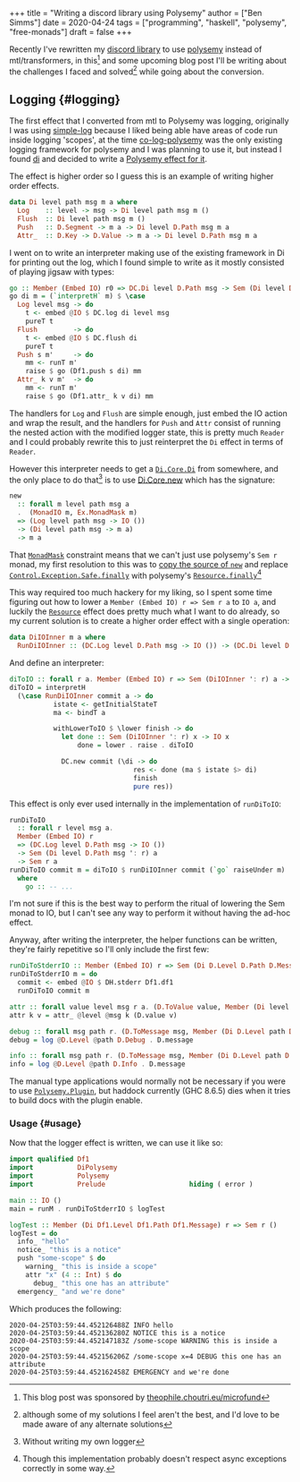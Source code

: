 +++
title = "Writing a discord library using Polysemy"
author = ["Ben Simms"]
date = 2020-04-24
tags = ["programming", "haskell", "polysemy", "free-monads"]
draft = false
+++

Recently I've rewritten my [discord library](https://github.com/nitros12/calamity) to use [polysemy](https://github.com/isovector/polysemy) instead of
mtl/transformers, in this[^fn:1] and some upcoming blog post I'll be writing about the
challenges I faced and solved[^fn:2] while going about the conversion.


## Logging {#logging}

The first effect that I converted from mtl to Polysemy was logging, originally I
was using [simple-log](https://hackage.haskell.org/package/simple-log) because I liked being able have areas of code run inside
logging 'scopes', at the time [co-log-polysemy](https://hackage.haskell.org/package/co-log-polysemy) was the only existing logging
framework for polysemy and I was planning to use it, but instead I found [di](https://hackage.haskell.org/package/di) and
decided to write a [Polysemy effect for it](https://github.com/nitros12/di-polysemy).

The effect is higher order so I guess this is an example of writing higher order effects.

```haskell
data Di level path msg m a where
  Log    :: level -> msg -> Di level path msg m ()
  Flush  :: Di level path msg m ()
  Push   :: D.Segment -> m a -> Di level D.Path msg m a
  Attr_  :: D.Key -> D.Value -> m a -> Di level D.Path msg m a
```

I went on to write an interpreter making use of the existing framework in Di for
printing out the log, which I found simple to write as it mostly consisted of
playing jigsaw with types:

```haskell
go :: Member (Embed IO) r0 => DC.Di level D.Path msg -> Sem (Di level D.Path msg ': r0) a0 -> Sem r0 a0
go di m = (`interpretH` m) $ \case
  Log level msg -> do
    t <- embed @IO $ DC.log di level msg
    pureT t
  Flush         -> do
    t <- embed @IO $ DC.flush di
    pureT t
  Push s m'     -> do
    mm <- runT m'
    raise $ go (Df1.push s di) mm
  Attr_ k v m'  -> do
    mm <- runT m'
    raise $ go (Df1.attr_ k v di) mm
```

The handlers for `Log` and `Flush` are simple enough, just embed the IO action
and wrap the result, and the handlers for `Push` and `Attr` consist of running
the nested action with the modified logger state, this is pretty much `Reader`
and I could probably rewrite this to just reinterpret the `Di` effect in terms
of `Reader`.

However this interpreter needs to get a [`Di.Core.Di`](https://hackage.haskell.org/package/di-core-1.0.4/docs/Di-Core.html#t:Di) from somewhere, and the
only place to do that[^fn:3] is to use [Di.Core.new](https://hackage.haskell.org/package/di-core-1.0.4/docs/Di-Core.html#v:new) which has the signature:

```haskell
new
  :: forall m level path msg a
  .  (MonadIO m, Ex.MonadMask m)
  => (Log level path msg -> IO ())
  -> (Di level path msg -> m a)
  -> m a
```

That [`MonadMask`](https://hackage.haskell.org/package/exceptions-0.10.0/docs/Control-Monad-Catch.html#t:MonadMask) constraint means that we can't just use polysemy's `Sem r`
monad, my first resolution to this was to [copy the source of `new`](https://github.com/nitros12/di-polysemy/blob/863cc0072d846b1d96eca6467bc836bd098f7bb7/src/DiPolysemy.hs#L68-L124) and replace
[`Control.Exception.Safe.finally`](http://hackage.haskell.org/package/safe-exceptions-0.1.7.0/docs/Control-Exception-Safe.html#v:finally) with polysemy's [`Resource.finally`](https://hackage.haskell.org/package/polysemy-1.3.0.0/docs/Polysemy-Resource.html#v:finally)[^fn:4]

This way required too much hackery for my liking, so I spent some time
figuring out how to lower a `Member (Embed IO) r => Sem r a` to `IO a`, and
luckily the [`Resource`](https://hackage.haskell.org/package/polysemy-1.3.0.0/docs/src/Polysemy.Resource.html#resourceToIO) effect does pretty much what I want to do already, so my
current solution is to create a higher order effect with a single operation:

```haskell
data DiIOInner m a where
  RunDiIOInner :: (DC.Log level D.Path msg -> IO ()) -> (DC.Di level D.Path msg -> m a) -> DiIOInner m a
```

And define an interpreter:

```haskell
diToIO :: forall r a. Member (Embed IO) r => Sem (DiIOInner ': r) a -> Sem r a
diToIO = interpretH
  (\case RunDiIOInner commit a -> do
           istate <- getInitialStateT
           ma <- bindT a

           withLowerToIO $ \lower finish -> do
             let done :: Sem (DiIOInner ': r) x -> IO x
                 done = lower . raise . diToIO

             DC.new commit (\di -> do
                               res <- done (ma $ istate $> di)
                               finish
                               pure res))
```

This effect is only ever used internally in the implementation of `runDiToIO`:

```haskell
runDiToIO
  :: forall r level msg a.
  Member (Embed IO) r
  => (DC.Log level D.Path msg -> IO ())
  -> Sem (Di level D.Path msg ': r) a
  -> Sem r a
runDiToIO commit m = diToIO $ runDiIOInner commit (`go` raiseUnder m)
  where
    go :: -- ...
```

I'm not sure if this is the best way to perform the ritual of lowering the Sem
monad to IO, but I can't see any way to perform it without having the ad-hoc
effect.

Anyway, after writing the interpreter, the helper functions can be written,
they're fairly repetitive so I'll only include the first few:

```haskell
runDiToStderrIO :: Member (Embed IO) r => Sem (Di D.Level D.Path D.Message ': r) a -> Sem r a
runDiToStderrIO m = do
  commit <- embed @IO $ DH.stderr Df1.df1
  runDiToIO commit m

attr :: forall value level msg r a. (D.ToValue value, Member (Di level D.Path msg) r) => D.Key -> value -> Sem r a -> Sem r a
attr k v = attr_ @level @msg k (D.value v)

debug :: forall msg path r. (D.ToMessage msg, Member (Di D.Level path D.Message) r) => msg -> Sem r ()
debug = log @D.Level @path D.Debug . D.message

info :: forall msg path r. (D.ToMessage msg, Member (Di D.Level path D.Message) r) => msg -> Sem r ()
info = log @D.Level @path D.Info . D.message
```

The manual type applications would normally not be necessary if you were to use
[`Polysemy.Plugin`](https://hackage.haskell.org/package/polysemy-plugin), but haddock currently (GHC 8.6.5) dies when it tries to build
docs with the plugin enable.


### Usage {#usage}

Now that the logger effect is written, we can use it like so:

```haskell
import qualified Df1
import           DiPolysemy
import           Polysemy
import           Prelude                     hiding ( error )

main :: IO ()
main = runM . runDiToStderrIO $ logTest

logTest :: Member (Di Df1.Level Df1.Path Df1.Message) r => Sem r ()
logTest = do
  info_ "hello"
  notice_ "this is a notice"
  push "some-scope" $ do
    warning_ "this is inside a scope"
    attr "x" (4 :: Int) $ do
      debug_ "this one has an attribute"
  emergency_ "and we're done"
```

Which produces the following:

```nil
2020-04-25T03:59:44.452126488Z INFO hello
2020-04-25T03:59:44.452136280Z NOTICE this is a notice
2020-04-25T03:59:44.452147183Z /some-scope WARNING this is inside a scope
2020-04-25T03:59:44.452156206Z /some-scope x=4 DEBUG this one has an attribute
2020-04-25T03:59:44.452162458Z EMERGENCY and we're done
```

[^fn:1]: This blog post was sponsored by [theophile.choutri.eu/microfund](https://theophile.choutri.eu/microfund.html)
[^fn:2]: although some of my solutions I feel aren't the best, and I'd love to be made aware of any alternate solutions
[^fn:3]: Without writing my own logger
[^fn:4]: Though this implementation probably doesn't respect async exceptions correctly in some way.

